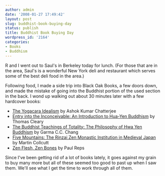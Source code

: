 ```yaml
---
author: admin
date: '2008-01-27 17:49:42'
layout: post
slug: buddhist-book-buying-day
status: publish
title: Buddhist Book Buying Day
wordpress_id: '2164'
categories:
- Books
- Buddhism
---
```

R and I went out to Saul's in Berkeley today for lunch. (For those that are in the area, Saul's is a wonderful New York deli and restaurant which serves some of the best deli food in the area.)

Following food, I made a side trip into Black Oak Books, a few doors down, and made the mistake of going into the Buddhist portion of the used section in the back. I wond up walking out about 30 minutes later with a few hardcover books:
<ul>
	<li><a href="http://www.amazon.com/Yogacara-Idealism-1987-K-Chatterjee/dp/8120803159/">The Yogacara Idealism</a> by Ashok Kumar Chatterjee</li>
	<li><a href="http://www.amazon.com/Entry-into-Inconceivable-Introduction-Buddhism/dp/0824816978/">Entry into the Inconceivable: An Introduction to Hua-Yen Buddhism</a> by Thomas Cleary</li>
	<li><a href="http://www.amazon.com/Buddhist-Teaching-Totality-Philosophy-Buddhism/dp/0271011793/">The Buddhist Teachings of Totality: The Philosophy of Hwa Yen Buddhism</a> by Garma C.C. Chang</li>
	<li><a href="http://www.amazon.com/Five-Mountains-Monastic-Institution-Monographs/dp/0674304985">Five Mountains: The Rinzai Zen Monastic Institution in Medieval Japan</a> by Martin Collcutt</li>
	<li><a href="http://www.amazon.com/Zen-Flesh-Bones-Collection-Writings/dp/0804831866">Zen Flesh, Zen Bones</a> by Paul Reps</li>
</ul>
Since I've been getting rid of a lot of books lately, it goes against my grain to buy many more but all of these seemed too good to past up when I saw them. We'll see what I get the time to work through all of them.
